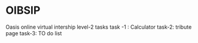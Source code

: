 # OIBSIP
Oasis online virtual intership
level-2 tasks
task -1 : Calculator
task-2: tribute page
task-3: TO do list
